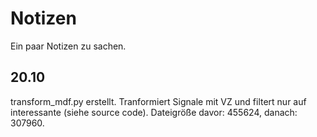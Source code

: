 # Notizen

Ein paar Notizen zu sachen.

## 20.10

transform_mdf.py erstellt. Tranformiert Signale mit VZ und filtert nur auf interessante (siehe source code). Dateigröße davor: 455624, danach: 307960.
